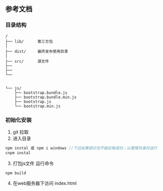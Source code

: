 ## 参考文档  ##
###  目录结构 ###
~~~
/
├── lib/      第三方包
│    
├── dist/     最终发布使用目录
│
├── src/      源文件
├── 
├── 
└── 


└── js/
    ├── bootstrap.bundle.js
    ├── bootstrap.bundle.min.js
    ├── bootstrap.js
    └── bootstrap.min.js
~~~


### 初始化安装
1. git 拉取
2. 进入目录 
~~~ javascript
npm instal 或 npm i windows //下边如果部分包不能拉取成功；以管理员身份运行
cnpm instal
~~~
3. 打包js文件
运行命令
~~~
npm build
~~~
4. 在web服务器下访问 index.html
